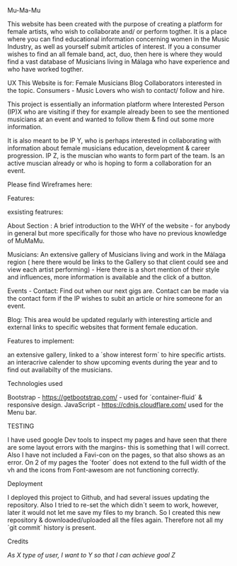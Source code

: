 Mu-Ma-Mu


This website has been created with the purpose of creating a platform for female artists, who wish to collaborate and/ or perform togther.
It is a place where you can find educational information concerning women in the Music Industry, as well as yourself submit articles of interest.
If you a consumer wishes to find an all female band, act, duo, then here is where they would find a vast database of Musicians living in Málaga who
have experience and who have worked togther.

UX
This Website is for:
Female Musicians
Blog Collaborators interested in the topic.
Consumers - Music Lovers who wish to contact/ follow and hire.

This project is essentially an information platform where Interested Person (IP)X who are visiting if they for example
already been to see the mentioned musicians at an event and wanted to follow them & find out some more information.

It is also meant to be IP Y, who is perhaps interested in collaborating with information about 
female musicians education, development & career progression. IP Z, is the muscian who wants to form part of the team.
Is an active muscian already or who is hoping to form a collaboration for an event.

Please find Wireframes here:

Features:

exsisting featrures:

About Section : A brief introduction to the WHY of the website - for anybody in general but more specifically for those who have no previous knowledge
of MuMaMu.

Musicians: An extensive gallery of Musicians living and work in the Málaga region ( here there would be links to the Gallery so that client could see and view 
each artist performing) -  Here there is a short mention of their style and influences, more information is available and the click of a button.

Events - Contact: Find out when our next gigs are. Contact can be made via the contact form if the IP wishes to subit an article or hire someone for an event.

Blog: This area would be updated regularly with interesting article and external links to specific websites that forment female education.


Features to implement:

an extensive gallery, linked to a ´show interest form´ to hire specific artists.
an interacrive calender to show upcoming events during the year and to find out availabilty of the musicians.

Technologies used

Bootstrap - https://getbootstrap.com/ - used for ´container-fluid´ & responsive design.
JavaScript - https://cdnjs.cloudflare.com/ used for the Menu bar.


TESTING

I have used google Dev tools to inspect my pages and have seen that there are some layout errors with the margins- this is something 
that I will correct. 
Also I have not included a Favi-con on the pages, so that also shows as an error.
On 2 of my pages the ´footer´ does not extend to the full width of the vh and the icons from Font-awesom are not functioning correctly.

Deployment

I deployed this project to Github, and had several issues updating the repository. Also I tried to re-set the<head>
which didn´t seem to work, however, later it would not let me save my files to my branch. So I created this new repository & downloaded/uploaded all the files
again. Therefore not all my ´git commit´ history is present.

Credits







































_As X type of user, I want to Y so that I can achieve goal Z_